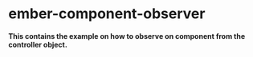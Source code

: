 # ember-component-observer
#### This contains the example on how to observe on component from the controller object.
